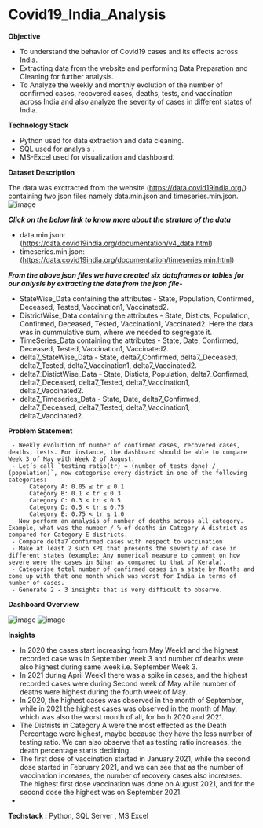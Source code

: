 # Covid19_India_Analysis


**Objective**

- To understand the behavior of Covid19 cases and its effects across India.
- Extracting data from the website and performing Data Preparation and Cleaning for further analysis.
- To Analyze the weekly and monthly evolution of the number of confirmed cases, recovered cases, deaths, tests, and vaccination across India and also analyze the severity of cases in different states of India.

**Technology Stack**
- Python used for data extraction and data cleaning.
- SQL used for analysis .
- MS-Excel used for visualization and dashboard.

**Dataset Description**

The data was exctracted from the website (https://data.covid19india.org/) containing two json files namely data.min.json and timeseries.min.json.
![image](https://user-images.githubusercontent.com/108783182/191178291-c6286538-05a4-4421-8851-2ed54c318ade.png)

***Click on the below link to know more about the struture of the data***
- data.min.json: (https://data.covid19india.org/documentation/v4_data.html)
- timeseries.min.json: (https://data.covid19india.org/documentation/timeseries.min.html)

***From the above json files we have created six dataframes or tables for our anlysis by extracting the data from the json file-***
- StateWise_Data containing the attributes - State, Population, Confirmed, Deceased, Tested, Vaccination1, Vaccinated2.
- DistrictWise_Data containing the attributes - State, Disticts, Population, Confirmed, Deceased, Tested, Vaccination1, Vaccinated2. Here the data was in cummulative sum, where we needed to segregate it.
- TimeSeries_Data containing the attributes - State, Date, Confirmed, Deceased, Tested, Vaccination1, Vaccinated2.
- delta7_StateWise_Data - State, delta7_Confirmed, delta7_Deceased, delta7_Tested, delta7_Vaccination1, delta7_Vaccinated2.
- delta7_DistictWise_Data - State, Disticts, Population, delta7_Confirmed, delta7_Deceased, delta7_Tested, delta7_Vaccination1, delta7_Vaccinated2.
- delta7_Timeseries_Data - State, Date, delta7_Confirmed, delta7_Deceased, delta7_Tested, delta7_Vaccination1, delta7_Vaccinated2.

**Problem Statement**

     - Weekly evolution of number of confirmed cases, recovered cases, deaths, tests. For instance, the dashboard should be able to compare Week 3 of May with Week 2 of August.
     - Let’s call `testing ratio(tr) = (number of tests done) / (population)`, now categorise every district in one of the following categories:
          Category A: 0.05 ≤ tr ≤ 0.1
          Category B: 0.1 < tr ≤ 0.3
          Category C: 0.3 < tr ≤ 0.5
          Category D: 0.5 < tr ≤ 0.75
          Category E: 0.75 < tr ≤ 1.0
       Now perform an analysis of number of deaths across all category. Example, what was the number / % of deaths in Category A district as compared for Category E districts.
     - Compare delta7 confirmed cases with respect to vaccination
     - Make at least 2 such KPI that presents the severity of case in different states (example: Any numerical measure to comment on how severe were the cases in Bihar as compared to that of Kerala).
     - Categorise total number of confirmed cases in a state by Months and come up with that one month which was worst for India in terms of number of cases.
     - Generate 2 - 3 insights that is very difficult to observe.
       
**Dashboard Overview**

![image](https://user-images.githubusercontent.com/108783182/191237509-be0a7dde-96c7-452d-817e-0626e29b3466.png)
![image](https://user-images.githubusercontent.com/108783182/191237272-38793ef9-6e7b-465c-91a9-5bff76f01cd6.png)


**Insights**
- In 2020 the cases start increasing from May Week1 and the highest recorded case was in September week 3 and number of deaths were also highest during same week i.e. September Week 3.
- In 2021 during April Week1 there was a spike in cases, and the highest recorded cases were during Second week of May while number of deaths were highest during the fourth week of May.
- In 2020, the highest cases was observed in the month of September, while in 2021 the highest cases was observed in the month of May, which was also the worst month of all, for both 2020 and 2021.
- The Distrists in Category A were the most effected as the Death Percentage were highest, maybe because they have the less number of testing ratio. We can also observe that as testing ratio increases, the death percentage starts declining.
- The first dose of vaccination started in January 2021, while the second dose started in February 2021, and we can see that as the number of vaccination increases, the number of recovery cases also increases. The highest first dose vaccination was done on August 2021, and for the second dose the highest was on September 2021.
- 





**Techstack :**
Python, SQL Server , MS Excel

